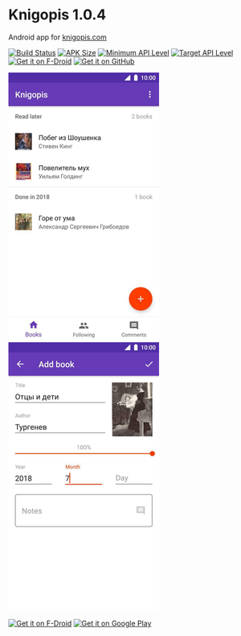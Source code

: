 # Knigopis 1.0.4
Android app for [knigopis.com](https://www.knigopis.com)

[![Build Status](https://img.shields.io/github/actions/workflow/status/sirekanian/knigopis/build.yml)](https://github.com/sirekanian/knigopis/actions/workflows/build.yml)
[![APK Size](https://img.shields.io/badge/apk-2.82%20MB-blue.svg)](https://github.com/sirekanian/knigopis/releases/download/v1.0.4/org.sirekanyan.knigopis-1.0.4-36-release.apk)
[![Minimum API Level](https://img.shields.io/badge/min%20sdk-21-brightgreen.svg)](https://source.android.com/setup/start/build-numbers)
[![Target API Level](https://img.shields.io/badge/target%20sdk-33-brightgreen.svg)](https://source.android.com/setup/start/build-numbers)
[![Get it on F-Droid](https://img.shields.io/f-droid/v/com.sirekanyan.knigopis.svg)](https://f-droid.org/en/packages/com.sirekanyan.knigopis/)
[![Get it on GitHub](https://img.shields.io/github/release/sirekanian/knigopis.svg)](https://github.com/sirekanian/knigopis/releases/latest)

<picture>
  <source media="(prefers-color-scheme: dark)" srcset="app/src/main/play/listings/en-US/graphics/phone-screenshots/1.png">
  <img src="app/src/main/play/listings/en-US/graphics/phone-screenshots/3.png">
</picture>

<picture>
  <source media="(prefers-color-scheme: dark)" srcset="app/src/main/play/listings/en-US/graphics/phone-screenshots/2.png">
  <img src="app/src/main/play/listings/en-US/graphics/phone-screenshots/4.png">
</picture>

<a href='https://f-droid.org/en/packages/com.sirekanyan.knigopis/'><img height='100' alt='Get it on F-Droid' src='https://fdroid.gitlab.io/artwork/badge/get-it-on.png'/></a>
<a href='https://play.google.com/store/apps/details?id=com.sirekanyan.knigopis'><img height='100' alt='Get it on Google Play' src='https://play.google.com/intl/en_us/badges/images/generic/en_badge_web_generic.png'/></a>
